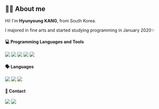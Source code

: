 ## 💁🏻 About me

Hi! I'm **Hyunyoung KANG**, from South Korea.

I majored in fine arts and started studying programming in January 2020✨

#### 💻 Programming Languages and Tools
<img src="https://img.shields.io/badge/HTML5-E34F26?style=flat-square&logo=HTML5&logoColor=white"/> <img src="https://img.shields.io/badge/CSS3-1572B6?style=flat-square&logo=CSS3&logoColor=white"/> <img src="https://img.shields.io/badge/JavaScript-F7DF1E?style=flat-square&logo=JavaScript&logoColor=white"/> <img src="https://img.shields.io/badge/Figma-F24E1E?style=flat-square&logo=Figma&logoColor=white"/> <img src="https://img.shields.io/badge/GitHub-181717?style=flat-square&logo=GitHub&logoColor=white"/>

#### 🗣️ Languages
<img src="https://img.shields.io/badge/Korean ★★★★★-2088FF?style=flat-square&logoColor=white"/> <img src="https://img.shields.io/badge/Japanese ★★★★☆-C71D23?style=flat-square&logoColor=white"/> <img src="https://img.shields.io/badge/English ★★★☆☆-161A36?style=flat-square&logoColor=white"/> 

#### 📧 Contact

<a href="mailto:dalkang.hy@gmail.com"><img src="https://img.shields.io/badge/Gmail-d14836?style=flat-square&logo=Gmail&logoColor=white&link=mailto:wlgp2500@gmail.com"/></a> <a href="https://cubodado.github.io"><img src="https://img.shields.io/badge/Tech%20Blog-181717?style=flat-square&logo=GitHub&logoColor=white&link=https://cubodado.github.io"/></a>

